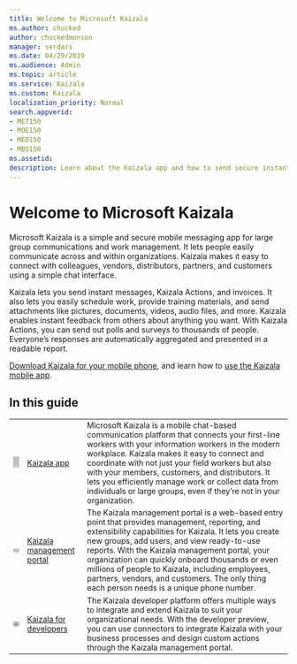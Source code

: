 ```yaml
---
title: Welcome to Microsoft Kaizala
ms.author: chucked
author: chuckedmonson
manager: serdars
ms.date: 04/29/2019
ms.audience: Admin
ms.topic: article
ms.service: Kaizala
ms.custom: Kaizala
localization_priority: Normal
search.appverid:
- MET150
- MOE150
- MED150
- MBS150
ms.assetid: 
description: Learn about the Kaizala app and how to send secure instant messages, Kaizala Actions, attachments, and more.
---
```


# Welcome to Microsoft Kaizala

Microsoft Kaizala is a simple and secure mobile messaging app for large group communications and work management. It lets people easily communicate across and within organizations. Kaizala makes it easy to connect with colleagues, vendors, distributors, partners, and customers using a simple chat interface.

Kaizala lets you send instant messages, Kaizala Actions, and invoices. It also lets you easily schedule work, provide training materials, and send attachments like pictures, documents, videos, audio files, and more. Kaizala enables instant feedback from others about anything you want. With Kaizala Actions, you can send out polls and surveys to thousands of people. Everyone’s responses are automatically aggregated and presented in a readable report.
  
[Download Kaizala for your mobile phone](https://products.office.com/en/business/microsoft-kaizala), and learn how to [use the Kaizala mobile app](kaizala-mobile-app.md).

## In this guide

|         |         |         |
|---------|---------|---------|
|![Generic image of mobile device](media/cell_phone_generic@4x.png) | [Kaizala app](kaizala-app.md) | Microsoft Kaizala is a mobile chat-based communication platform that connects your first-line workers with your information workers in the modern workplace. Kaizala makes it easy to connect and coordinate with not just your field workers but also with your members, customers, and distributors. It lets you efficiently manage work or collect data from individuals or large groups, even if they’re not in your organization. |
|![Generic image of desktop device](media/monitor_tv@4x.png) | [Kaizala management portal](kaizala-management-portal.md) | The Kaizala management portal is a web-based entry point that provides management, reporting, and extensibility capabilities for Kaizala. It lets you create new groups, add users, and view ready-to-use reports. With the Kaizala management portal, your organization can quickly onboard thousands or even millions of people to Kaizala, including employees, partners, vendors, and customers. The only thing each person needs is a unique phone number. |
|![Generic image of programming brackets](media/developer@4x.png) | [Kaizala for developers](https://docs.microsoft.com/en-us/kaizala/developer-platform) | The Kaizala developer platform offers multiple ways to integrate and extend Kaizala to suit your organizational needs. With the developer preview, you can use connectors to integrate Kaizala with your business processes and design custom actions through the Kaizala management portal.  |
